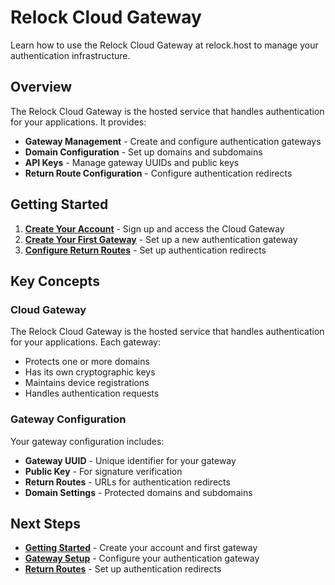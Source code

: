 # Relock Cloud Gateway

Learn how to use the Relock Cloud Gateway at relock.host to manage your authentication infrastructure.

## Overview

The Relock Cloud Gateway is the hosted service that handles authentication for your applications. It provides:

- **Gateway Management** - Create and configure authentication gateways
- **Domain Configuration** - Set up domains and subdomains  
- **API Keys** - Manage gateway UUIDs and public keys
- **Return Route Configuration** - Configure authentication redirects

## Getting Started

1. **[Create Your Account](/docs/gateway/getting-started)** - Sign up and access the Cloud Gateway
2. **[Create Your First Gateway](/docs/gateway/gateway-setup)** - Set up a new authentication gateway
3. **[Configure Return Routes](/docs/gateway/return-routes)** - Set up authentication redirects

## Key Concepts

### Cloud Gateway
The Relock Cloud Gateway is the hosted service that handles authentication for your applications. Each gateway:
- Protects one or more domains
- Has its own cryptographic keys
- Maintains device registrations
- Handles authentication requests

### Gateway Configuration
Your gateway configuration includes:
- **Gateway UUID** - Unique identifier for your gateway
- **Public Key** - For signature verification
- **Return Routes** - URLs for authentication redirects
- **Domain Settings** - Protected domains and subdomains

## Next Steps

- **[Getting Started](/docs/gateway/getting-started)** - Create your account and first gateway
- **[Gateway Setup](/docs/gateway/gateway-setup)** - Configure your authentication gateway
- **[Return Routes](/docs/gateway/return-routes)** - Set up authentication redirects